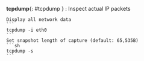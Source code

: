 **tcpdump**{: #tcpdump }
:   Inspect actual IP packets

    Display all network data
    ```
    tcpdump -i eth0   
    ```
    Set snapshot length of capture (default: 65,535B)
    ```sh
    tcpdump -s
    ```
